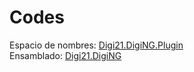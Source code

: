 # Codes

Espacio de nombres: [Digi21.DigiNG.Plugin](../../)  
Ensamblado: [Digi21.DigiNG](../../../digi21.diging/)



